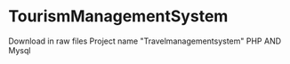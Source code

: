 # TourismManagementSystem
Download in raw files Project name "Travelmanagementsystem" PHP AND Mysql 
